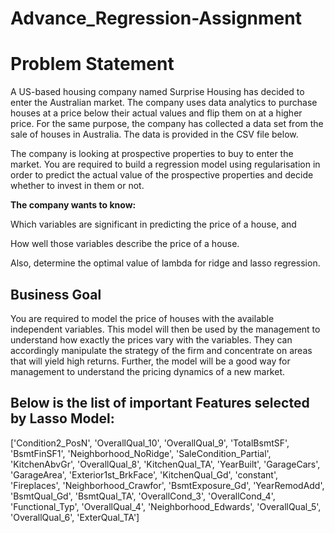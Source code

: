 # Advance_Regression-Assignment

# Problem Statement

A US-based housing company named Surprise Housing has decided to enter the Australian market. The company uses data analytics to purchase houses at a price below their actual values and flip them on at a higher price. For the same purpose, the company has collected a data set from the sale of houses in Australia. The data is provided in the CSV file below.

The company is looking at prospective properties to buy to enter the market. You are required to build a regression model using regularisation in order to predict the actual value of the prospective properties and decide whether to invest in them or not.

**The company wants to know:**

Which variables are significant in predicting the price of a house, and

How well those variables describe the price of a house.

Also, determine the optimal value of lambda for ridge and lasso regression.

## Business Goal
You are required to model the price of houses with the available independent variables. This model will then be used by the management to understand how exactly the prices vary with the variables. They can accordingly manipulate the strategy of the firm and concentrate on areas that will yield high returns. Further, the model will be a good way for management to understand the pricing dynamics of a new market.


## Below is the list of important Features selected by Lasso Model:

['Condition2_PosN',
 'OverallQual_10',
 'OverallQual_9',
 'TotalBsmtSF',
 'BsmtFinSF1',
 'Neighborhood_NoRidge',
 'SaleCondition_Partial',
 'KitchenAbvGr',
 'OverallQual_8',
 'KitchenQual_TA',
 'YearBuilt',
 'GarageCars',
 'GarageArea',
 'Exterior1st_BrkFace',
 'KitchenQual_Gd',
 'constant',
 'Fireplaces',
 'Neighborhood_Crawfor',
 'BsmtExposure_Gd',
 'YearRemodAdd',
 'BsmtQual_Gd',
 'BsmtQual_TA',
 'OverallCond_3',
 'OverallCond_4',
 'Functional_Typ',
 'OverallQual_4',
 'Neighborhood_Edwards',
 'OverallQual_5',
 'OverallQual_6',
 'ExterQual_TA']
